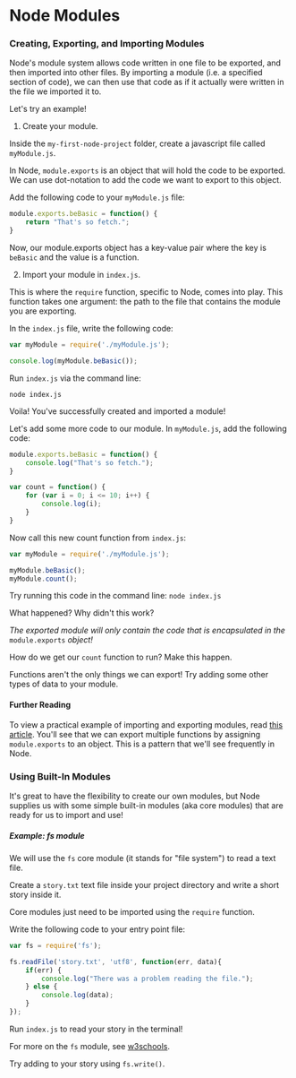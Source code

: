 # Node Modules

### Creating, Exporting, and Importing Modules

Node's module system allows code written in one file to be exported, and then imported into other files. By importing a module (i.e. a specified section of code), we can then use that code as if it actually were written in the file we imported it to. 

Let's try an example!

1. Create your module.

Inside the ```my-first-node-project``` folder, create a javascript file called ```myModule.js```.

In Node, ```module.exports``` is an object that will hold the code to be exported. We can use dot-notation to add the code we want to export to this object.

Add the following code to your ```myModule.js``` file:

```js
module.exports.beBasic = function() {
	return "That's so fetch.";
}
```

Now, our module.exports object has a key-value pair where the key is ```beBasic``` and the value is a function.

2. Import your module in ```index.js```.

This is where the ```require``` function, specific to Node, comes into play. This function takes one argument: the path to the file that contains the module you are exporting.

In the ```index.js``` file, write the following code:

```js
var myModule = require('./myModule.js');

console.log(myModule.beBasic());
```

Run ```index.js``` via the command line:

```node index.js```

Voila! You've successfully created and imported a module!

Let's add some more code to our module. In ```myModule.js```, add the following code:

```js
module.exports.beBasic = function() {
	console.log("That's so fetch.");
}

var count = function() {
	for (var i = 0; i <= 10; i++) {
		console.log(i);
	}
}
```

Now call this new count function from ```index.js```:

```js
var myModule = require('./myModule.js');

myModule.beBasic();
myModule.count();
```

Try running this code in the command line:
```node index.js```

What happened? Why didn't this work?

_The exported module will only contain the code that is encapsulated in the_ ```module.exports``` _object!_

How do we get our ```count``` function to run? Make this happen.

Functions aren't the only things we can export! Try adding some other types of data to your module.

#### Further Reading

To view a practical example of importing and exporting modules, read
[this article](http://www.sitepoint.com/understanding-module-exports-exports-node-js/). You'll see that we can export multiple functions by assigning `module.exports` to an object. This is a pattern that we'll see frequently in Node.

### Using Built-In Modules

It's great to have the flexibility to create our own modules, but Node supplies us with some simple built-in modules (aka core modules) that are ready for us to import and use!

##### Example: fs module

We will use the ```fs``` core module (it stands for "file system") to read a text file. 

Create a ```story.txt``` text file inside your project directory and write a short story inside it.

Core modules just need to be imported using the ```require``` function.

Write the following code to your entry point file:

```js
var fs = require('fs');

fs.readFile('story.txt', 'utf8', function(err, data){
	if(err) {
		console.log("There was a problem reading the file.");
	} else {
		console.log(data);
	}
});
```

Run ```index.js``` to read your story in the terminal!

For more on the ```fs``` module, see [w3schools](https://www.w3schools.com/nodejs/ref_fs.asp).

Try adding to your story using ```fs.write()```.





